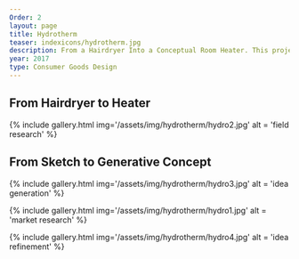 ```yaml
---
Order: 2
layout: page
title: Hydrotherm
teaser: indexicons/hydrotherm.jpg
description: From a Hairdryer Into a Conceptual Room Heater. This project was based on the idea of reusing existing technology into new products.
year: 2017
type: Consumer Goods Design
---
```

## From Hairdryer to Heater
{% include gallery.html img='/assets/img/hydrotherm/hydro2.jpg' alt = 'field research' %}

## From Sketch to Generative Concept
{% include gallery.html img='/assets/img/hydrotherm/hydro3.jpg' alt = 'idea generation' %}

{% include gallery.html img='/assets/img/hydrotherm/hydro1.jpg' alt = 'market research' %}

{% include gallery.html img='/assets/img/hydrotherm/hydro4.jpg' alt = 'idea refinement' %}
